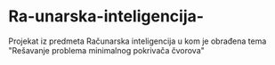 # Ra-unarska-inteligencija-
Projekat iz predmeta Računarska inteligencija u kom je obrađena tema "Rešavanje problema minimalnog pokrivača čvorova"
